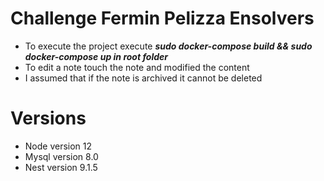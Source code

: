 # Challenge Fermin Pelizza Ensolvers
- To execute the project execute ***sudo docker-compose build && sudo docker-compose up in root folder***
- To edit a note touch the note and modified the content
- I assumed that if the note is archived it cannot be deleted

# Versions
- Node version 12
- Mysql version 8.0
- Nest version 9.1.5
